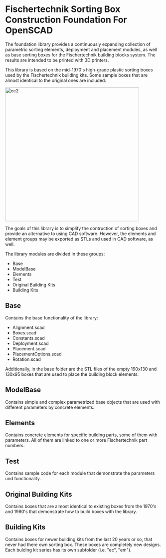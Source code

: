 # Fischertechnik Sorting Box Construction Foundation For OpenSCAD
The foundation library provides a continuously expanding collection of parametric sorting elements, deployment and placement modules, as well as base sorting boxes for the Fischertechnik building blocks system. The results are intended to be printed with 3D printers.

This library is based on the mid-1970's high-grade plastic sorting boxes used by the Fischertechnik building kits. Some sample boxes that are almost identical to the original ones are included.

<img width="429" alt="ec2" src="https://user-images.githubusercontent.com/48654609/166326370-d41d503e-4cff-4b6c-8358-93feec0d171e.png">

The goals of this library is to simplify the contruction of sorting boxes and provide an alternative to using CAD software. However, the elements and element groups may be exported as STLs and used in CAD software, as well.

The library modules are divided in these groups:
- Base
- ModelBase
- Elements
- Test
- Original Building Kits
- Building Kits

## Base
Contains the base functionality of the library:
- Alignment.scad
- Boxes.scad
- Constants.scad
- Deployment.scad
- Placement.scad
- PlacementOptions.scad
- Rotation.scad

Additionally, in the base folder are the STL files of the empty 190x130 and 130x95 boxes that are used to place the building block elements.

## ModelBase
Contains simple and complex parametrized base objects that are used with different parameters by concrete elements.

## Elements
Contains concrete elements for specific building parts, some of them with parameters. All of them are linked to one or more Fischertechnik part numbers.

## Test
Contains sample code for each module that demonstrate the parameters und functionality.

## Original Building Kits
Contains boxes that are almost identical to existing boxes from the 1970's and 1980's that demonstrate how to build boxes with the library.

## Building Kits
Contains boxes for newer building kits from the last 20 years or so, that never had there own sorting box. These boxes are completely new designs. Each bulding kit series has its own subfolder (i.e. "ec", "em").
